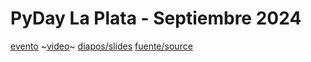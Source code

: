 # PyDay La Plata - Septiembre 2024

[evento](https://eventos.python.org.ar/events/PyDayCatamarca/)
~[video]()~
[diapos/slides](https://slides.saxa.xyz/slides/pyday_catamarca_2024/slides)
[fuente/source](https://github.com/akielbowicz/pyday-catamarca-2024/)